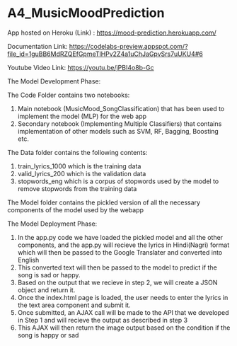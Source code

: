 # A4_MusicMoodPrediction

App hosted on Heroku (Link) : https://mood-prediction.herokuapp.com/

Documentation Link: https://codelabs-preview.appspot.com/?file_id=1guBB6MdRZQEfGpmeTlHPv2Z4a1uChJaGpvSrs7uUKU4#6

Youtube Video Link: https://youtu.be/jPBI4o8b-Gc

The Model Development Phase:

  The Code Folder contains two notebooks:
  1. Main notebook (MusicMood_SongClassification) that has been used to implement the model (MLP) for the web app
  2. Secondary notebook (Implementing Multiple Classifiers) that contains implementation of other models such as SVM, RF, Bagging, Boosting   etc.

  The Data folder contains the following contents:
  1. train_lyrics_1000 which is the training data
  2. valid_lyrics_200 which is the validation data
  3. stopwords_eng which is a corpus of stopwords used by the model to remove stopwords from the training data

  The Model folder contains the pickled version of all the necessary components of the model used by the webapp

The Model Deployment Phase:
    
  1. In the app.py code we have loaded the pickled model and all the other components, and the app.py will recieve the lyrics in   Hindi(Nagri) format which will then be passed to the Google Translater and converted into English
  2. This converted text will then be passed to the model to predict if the song is sad or happy.
  3. Based on the output that we recieve in step 2, we will create a JSON object and return it.
  4. Once the index.html page is loaded, the user needs to enter the lyrics in the text area component and submit it.
  5. Once submitted, an AJAX call will be made to the API that we developed in Step 1 and will recieve the output as described in step 3
  6. This AJAX will then return the image output based on the condition if the song is happy or sad
